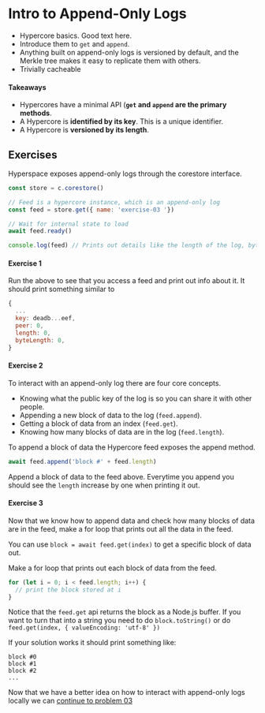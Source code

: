 # Intro to Append-Only Logs
* Hypercore basics. Good text here.
* Introduce them to `get` and `append`.
* Anything built on append-only logs is versioned by default, and the Merkle tree makes it easy to replicate them with others.
* Trivially cacheable

#### Takeaways
* Hypercores have a minimal API (__`get` and `append` are the primary methods__.
* A Hypercore is __identified by its key__. This is a unique identifier.
* A Hypercore is __versioned by its length__.

## Exercises

Hyperspace exposes append-only logs through the corestore interface.

```js
const store = c.corestore()

// Feed is a hypercore instance, which is an append-only log
const feed = store.get({ name: 'exercise-03 '})

// Wait for internal state to load
await feed.ready()

console.log(feed) // Prints out details like the length of the log, byteLength, the public key etc.
```

#### Exercise 1

Run the above to see that you access a feed and print out info about it.
It should print something similar to

```js
{
  ...
  key: deadb...eef,
  peer: 0,
  length: 0,
  byteLength: 0,
}
```

#### Exercise 2

To interact with an append-only log there are four core concepts.

* Knowing what the public key of the log is so you can share it with other people.
* Appending a new block of data to the log (`feed.append`).
* Getting a block of data from an index (`feed.get`).
* Knowing how many blocks of data are in the log (`feed.length`).

To append a block of data the Hypercore feed exposes the append method.

```js
await feed.append('block #' + feed.length)
```

Append a block of data to the feed above.
Everytime you append you should see the `length` increase by one when printing it out.

#### Exercise 3

Now that we know how to append data and check how many blocks of data are in the feed,
make a for loop that prints out all the data in the feed.

You can use `block = await feed.get(index)` to get a specific block of data out.

Make a for loop that prints out each block of data from the feed.

```js
for (let i = 0; i < feed.length; i++) {
  // print the block stored at i
}
```

Notice that the `feed.get` api returns the block as a Node.js buffer.
If you want to turn that into a string you need to do `block.toString()` or do
`feed.get(index, { valueEncoding: 'utf-8' })`

If your solution works it should print something like:

```
block #0
block #1
block #2
...
```

Now that we have a better idea on how to interact with append-only logs locally we can [continue to problem 03](03.md)
